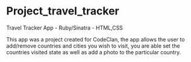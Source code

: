 # Project_travel_tracker
Travel Tracker App - Ruby/Sinatra - HTML,CSS

This app was a project created for CodeClan, the app allows the user to add/remove countries and cities you wish to visit,
you are able set the countries visited state as well as add a photo to the particular country. 
